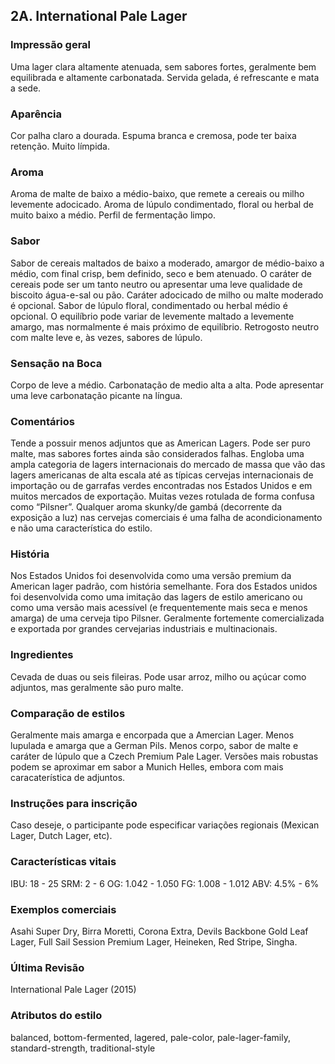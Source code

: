 ## 2A. International Pale Lager

### Impressão geral

Uma lager clara altamente atenuada, sem sabores fortes, geralmente bem equilibrada e altamente carbonatada. Servida gelada, é refrescante e mata a sede.

### Aparência

Cor palha claro a dourada. Espuma branca e cremosa, pode ter baixa retenção. Muito límpida.

### Aroma

Aroma de malte de baixo a médio-baixo, que remete a cereais ou milho levemente adocicado. Aroma de lúpulo condimentado, floral ou herbal de muito baixo a médio. Perfil de fermentação limpo.

### Sabor

Sabor de cereais maltados de baixo a moderado, amargor de médio-baixo a médio, com final crisp, bem definido, seco e bem atenuado. O caráter de cereais pode ser um tanto neutro ou apresentar uma leve qualidade de biscoito água-e-sal ou pão. Caráter adocicado de milho ou malte moderado é opcional. Sabor de lúpulo floral, condimentado ou herbal médio é opcional. O equilíbrio pode variar de levemente maltado a levemente amargo, mas normalmente é mais próximo de equilíbrio. Retrogosto neutro com malte leve e, às vezes, sabores de lúpulo.

### Sensação na Boca

Corpo de leve a médio. Carbonatação de medio alta a alta. Pode apresentar uma leve carbonatação picante na língua.

### Comentários

Tende a possuir menos adjuntos que as American Lagers. Pode ser puro malte, mas sabores fortes ainda são considerados falhas. Engloba uma ampla categoria de lagers internacionais do mercado de massa que vão das lagers americanas de alta escala até as típicas cervejas internacionais de importação ou de garrafas verdes encontradas nos Estados Unidos e em muitos mercados de exportação. Muitas vezes rotulada de forma confusa como “Pilsner”. Qualquer aroma skunky/de gambá (decorrente da exposição a luz) nas cervejas comerciais é uma falha de acondicionamento e não uma característica do estilo.

### História

Nos Estados Unidos foi desenvolvida como uma versão premium da American lager padrão, com história semelhante. Fora dos Estados unidos foi desenvolvida como uma imitação das lagers de estilo americano ou como uma versão mais acessível (e frequentemente mais seca e menos amarga) de uma cerveja tipo Pilsner. Geralmente fortemente comercializada e exportada por grandes cervejarias industriais e multinacionais.

### Ingredientes

Cevada de duas ou seis fileiras. Pode usar arroz, milho ou açúcar como adjuntos, mas geralmente são puro malte.

### Comparação de estilos

Geralmente mais amarga e encorpada que a Amercian Lager. Menos lupulada e amarga que a German Pils. Menos corpo, sabor de malte e caráter de lúpulo que a Czech Premium Pale Lager. Versões mais robustas podem se aproximar em sabor a Munich Helles, embora com mais caracaterística de adjuntos.

### Instruções para inscrição

Caso deseje, o participante pode especificar variações regionais (Mexican Lager, Dutch Lager, etc).

### Características vitais

IBU: 18 - 25
SRM: 2 - 6
OG: 1.042 - 1.050
FG: 1.008 - 1.012
ABV: 4.5% - 6%

### Exemplos comerciais

Asahi Super Dry, Birra Moretti, Corona Extra, Devils Backbone Gold Leaf Lager, Full Sail Session Premium Lager, Heineken, Red Stripe, Singha.

### Última Revisão

International Pale Lager (2015)

### Atributos do estilo

balanced, bottom-fermented, lagered, pale-color, pale-lager-family, standard-strength, traditional-style

